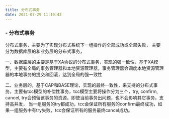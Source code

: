 ```yaml
---
title: 分布式事务
date: 2021-07-29 11:10:43
---
```


### - 分布式事务

分布式事务，主要为了实现分布式系统下一组操作的全部成功或全部失败，
主要分为数据库层的和业务层的分布式事务，

一、数据库层的主要是基于XA协议的分布式事务，实现的强一致性，基于XA模型，主要有全局的事务管理器和本地资源管理器，事务管理器会调度本地资源管理器的本地事务的提交和回滚，达到全局的强一致性

二、业务层的，基于CAP和BASE理论，实现的最终一致性，来支持的分布式事务，主要有tcc模型的补偿性事务，tcc模型主要将操作分为三个，try, confirm, cancel,  try会预留该事务的资源，即使当前事务出问题，也不会影响其它事务，支持高并发， 当一组服务的try都成功，tcc会保证所有服务的confirm最终成功，如果一组服务中有try失败，tcc会保证所有的服务最终cancel成功。
